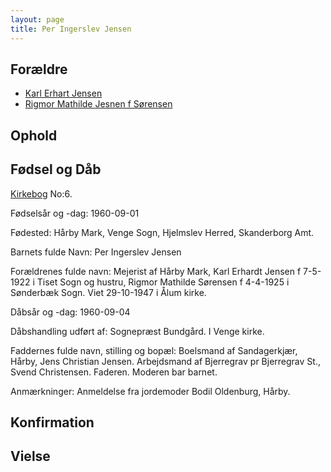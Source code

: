 ```yaml
---
layout: page
title: Per Ingerslev Jensen
---
```


## Forældre

* [Karl Erhart Jensen](/stamt/karl-erhart-jensen/)
* [Rigmor Mathilde Jesnen f Sørensen](/stamt/karl-erhart-jensen/)

## Ophold

## Fødsel og Dåb
[Kirkebog](https://www.danishfamilysearch.dk/sogn1424/churchbook/source112486/opslag9865227)
No:6.

Fødselsår og -dag:
1960-09-01

Fødested:
Hårby Mark, Venge Sogn, Hjelmslev Herred, Skanderborg Amt.

Barnets fulde Navn:
Per Ingerslev Jensen

Forældrenes fulde navn:
Mejerist af Hårby Mark, Karl Erhardt Jensen f 7-5-1922 i Tiset Sogn og
hustru, Rigmor Mathilde Sørensen f 4-4-1925 i Sønderbæk Sogn.
Viet 29-10-1947 i Ålum kirke.

Dåbsår og -dag:
1960-09-04

Dåbshandling udført af:
Sognepræst Bundgård. I Venge kirke.

Faddernes fulde navn, stilling og bopæl:
Boelsmand af Sandagerkjær, Hårby, Jens Christian Jensen.
Arbejdsmand af Bjerregrav pr Bjerregrav St., Svend Christensen.
Faderen.
Moderen bar barnet.

Anmærkninger:
Anmeldelse fra jordemoder Bodil Oldenburg, Hårby.
 

## Konfirmation

## Vielse


